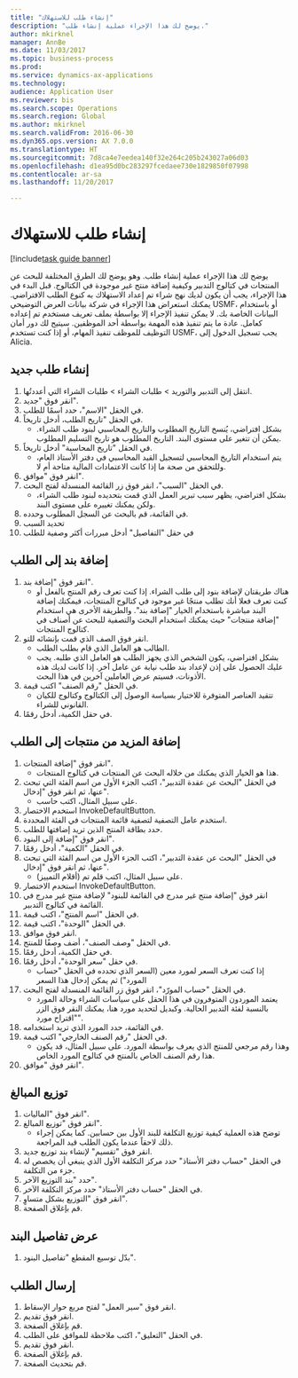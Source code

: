 ```yaml
--- 
title: "إنشاء طلب للاستهلاك"
description: "يوضح لك هذا الإجراء عملية إنشاء طلب."
author: mkirknel
manager: AnnBe
ms.date: 11/03/2017
ms.topic: business-process
ms.prod: 
ms.service: dynamics-ax-applications
ms.technology: 
audience: Application User
ms.reviewer: bis
ms.search.scope: Operations
ms.search.region: Global
ms.author: mkirknel
ms.search.validFrom: 2016-06-30
ms.dyn365.ops.version: AX 7.0.0
ms.translationtype: HT
ms.sourcegitcommit: 7d8ca4e7eedea140f32e264c205b243027a06d03
ms.openlocfilehash: d1ea95d0bc283297fcedaee730e1829850f07998
ms.contentlocale: ar-sa
ms.lasthandoff: 11/20/2017

---
```

# <a name="create-a-requisition-for-consumption"></a>إنشاء طلب للاستهلاك

[!include[task guide banner](../../includes/task-guide-banner.md)]

يوضح لك هذا الإجراء عملية إنشاء طلب. وهو يوضح لك الطرق المختلفة للبحث عن المنتجات في كتالوج التدبير وكيفية إضافة منتج غير موجودة في الكتالوج. قبل البدء في هذا الإجراء، يجب أن يكون لديك نهج شراء تم إعداد الاستهلاك به كنوع الطلب الافتراضي. يمكنك استعراض هذا الإجراء في شركة بيانات العرض التوضيحي USMF، أو باستخدام البيانات الخاصة بك. لا يمكن تنفيذ الإجراء إلا بواسطة بملف تعريف مستخدم تم إعداده كعامل.  عادة ما يتم تنفيذ هذه المهمة بواسطة أحد الموظفين. سيتيح لك دور أمان التوظيف للموظف تنفيذ المهام، أو إذا كنت تستخدم USMF، يجب تسجيل الدخول إلى Alicia.


## <a name="create-a-new-requisition"></a>إنشاء طلب جديد
1. انتقل إلى التدبير والتوريد > طلبات الشراء > طلبات الشراء التي أعددتُها.
2. انقر فوق "جديد".
3. في الحقل "الاسم"، حدد اسمًا للطلب.
4. في الحقل "تاريخ الطلب، أدخل تاريخاً.
    * بشكل افتراضي، يُنسخ التاريخ المطلوب والتاريخ المحاسبي لبنود طلب الشراء. يمكن أن تتغير على مستوى البند. التاريخ المطلوب هو تاريخ التسليم المطلوب.  
5. في الحقل "تاريخ المحاسبة" أدخل تاريخاً.
    * يتم استخدام التاريخ المحاسبي لتسجيل القيد المحاسبي في دفتر الأستاذ العام، وللتحقق من صحة ما إذا كانت
الاعتمادات المالية متاحة أم لا.  
6. انقر فوق "موافق".
7. في الحقل "السبب"، انقر فوق زر القائمة المنسدلة لفتح البحث.
    * بشكل افتراضي، يظهر سبب تبرير العمل الذي قمت بتحديده لبنود طلب الشراء، ولكن يمكنك تغييره على مستوى البند.    
8. في القائمة، قم بالبحث عن السجل المطلوب وحدده.
9. تحديد السبب
10. في حقل "التفاصيل" أدخل مبررات أكثر وصفية للطلب

## <a name="add-a-line-to-the-requisition"></a>إضافة بند إلى الطلب
1. انقر فوق "إضافة بند".
    * هناك طريقتان لإضافة بنود إلى طلب الشراء. إذا كنت تعرف رقم المنتج بالفعل أو كنت تعرف فعلا أنك تطلب منتجًا غير موجود في كتالوج المنتجات، فيمكنك إضافة البند مباشرة باستخدام الخيار "إضافة بند". والطريقة الأخرى هي استخدام "إضافة منتجات" حيث يمكنك استخدام البحث والتصفية للبحث عن أصناف في كتالوج المنتجات.    
2. انقر فوق الصف الذي قمت بإنشائه للتو.
    * الطالب هو العامل الذي قام بطلب الطلب.   
    * بشكل افتراضي، يكون الشخص الذي يجهز الطلب هو العامل الذي طلبه. يجب عليك الحصول على إذن لإعداد بند طلب نيابة عن عامل آخر. إذا كانت لديك هذه الأذونات، فسيتم عرض العاملين آخرين في هذا البحث.  
3. في الحقل "رقم الصنف" اكتب قيمة.
    * تتقيد العناصر المتوفرة للاختيار بسياسة الوصول إلى الكتالوج وكتالوج للكيان القانوني للشراء.   
4. في حقل الكمية، أدخل رقمًا.

## <a name="add-more-products-to-the-requisition"></a>إضافة المزيد من منتجات إلى الطلب
1. انقر فوق "إضافة المنتجات".
    * هذا هو الخيار الذي يمكنك من خلاله البحث عن المنتجات في كتالوج المنتجات.    
2. في الحقل "البحث عن عقدة التدبير"، اكتب الجزء الأول من اسم الفئة التي تبحث عنها، ثم انقر فوق "إدخال".
    * على سبيل المثال، اكتب حاسب.  
3. استخدم الاختصار InvokeDefaultButton.
4. استخدم عامل التصفية لتصفية قائمة المنتجات في الفئة المحددة.
5. حدد بطاقة المنتج الذين تريد إضافتها للطلب.
6. انقر فوق "إضافة إلى البنود".
7. في الحقل "الكمية"، أدخل رقمًا.
8. في الحقل "البحث عن عقدة التدبير"، اكتب الجزء الأول من اسم الفئة التي تبحث عنها، ثم انقر فوق "إدخال".
    * على سبيل المثال، اكتب قلم تم (أقلام التمييز).  
9. استخدم الاختصار InvokeDefaultButton.
10. انقر فوق "إضافة منتج غير مدرج في القائمة للبنود" لإضافة منتج غير مدرج في القائمة في كتالوج التدبير.
11. في الحقل "اسم المنتج"، اكتب قيمة.
12. في الحقل "الوحدة"، اكتب قيمة.
13. انقر فوق موافق.
14. في الحقل "وصف الصنف"، أضف وصفًا للمنتج.
15. في حقل الكمية، أدخل رقمًا.
16. في حقل "سعر الوحدة"، أدخل رقمًا.
    * إذا كنت تعرف السعر لمورد معين (السعر الذي تحدده في الحقل "حساب المورد") ثم يمكن إدخال هذا السعر   
17. في الحقل "حساب المورّد‬"، انقر فوق زر القائمة المنسدلة لفتح البحث.
    * يعتمد الموردون المتوفرون في هذا الحقل على سياسات الشراء وحالة المورد بالنسبة لفئة التدبير الحالية. وكبديل لتحديد مورد هنا، يمكنك النقر فوق الزر "اقتراح مورد".    
18. في القائمة، حدد المورد الذي تريد استخدامه.
19. في الحقل "رقم الصنف الخارجي" اكتب قيمة.
    * وهذا رقم مرجعي للمنتج الذي يعرف بواسطة المورد. على سبيل المثال، قد يكون هذا رقم الصنف الخاص بالمنتج في كتالوج المورد الخاص.  
20. انقر فوق "موافق".

## <a name="distribute-amounts"></a>توزيع المبالغ
1. انقر فوق "الماليات‬".
2. انقر فوق "توزيع المبالغ".
    * توضح هذه العملية كيفية توزيع التكلفة للبند الأول بين حسابين. كما يمكن إجراء ذلك لاحقاً عندما يكون الطلب قيد المراجعة.  
3. انقر فوق "تقسيم" لإنشاء بند توزيع جديد.
4. في الحقل "حساب دفتر الأستاذ" حدد مركز التكلفة الأول الذي ينبغي أن يخصص له جزء من التكلفة.
5. حدد "بند التوزيع الآخر".
6. في الحقل "حساب دفتر الأستاذ" حدد مركز التكلفة الآخر.
7. انقر فوق "التوزيع بشكل متساوٍ".
8. قم بإغلاق الصفحة.

## <a name="view-line-details"></a>عرض تفاصيل البند
1. بدّل توسيع المقطع "تفاصيل البنود‬‬".

## <a name="submit-the-requisition"></a>إرسال الطلب
1. انقر فوق "سير العمل" لفتح مربع حوار الإسقاط‬.
2. انقر فوق تقديم.
3. قم بإغلاق الصفحة.
4. في الحقل "التعليق"، اكتب ملاحظة للموافق على الطلب.
5. انقر فوق تقديم.
6. قم بإغلاق الصفحة.
7. قم بتحديث الصفحة.



